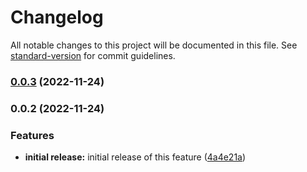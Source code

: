 # Changelog

All notable changes to this project will be documented in this file. See [standard-version](https://github.com/conventional-changelog/standard-version) for commit guidelines.

### [0.0.3](https://github.com/ghaschel/eslint-plugin-js-beautify-html/compare/v0.0.2...v0.0.3) (2022-11-24)

### 0.0.2 (2022-11-24)


### Features

* **initial release:** initial release of this feature ([4a4e21a](https://github.com/ghaschel/eslint-plugin-js-beautify-html/commit/4a4e21af24c2540dee671e1b50c6b245fbcc2614))
